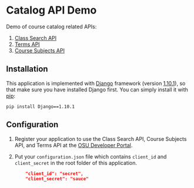 Catalog API Demo
================

Demo of course catalog related APIs:

1. [Class Search API](https://github.com/osu-mist/class-search-api)
2. [Terms API](https://github.com/osu-mist/terms-api)
3. [Course Subjects API](https://github.com/osu-mist/course-subjects-api)

Installation
------------

This application is implemented with [Django](https://www.djangoproject.com/) framework (version [1.10.1](https://docs.djangoproject.com/en/1.10/releases/1.10.1/)), so that make sure you have installed Django first. You can simply install it with [pip](https://pip.pypa.io/en/latest/):
    
```
pip install Django==1.10.1
```

Configuration
-------------
1. Register your application to use the Class Search API, Course Subjects API, and Terms API at the [OSU Developer Portal](https://developer.oregonstate.edu/).
2. Put your `configuration.json` file which contains `client_id` and `client_secret` in the root folder of this application.

    ``` json
        "client_id": "secret",
        "client_secret": "sauce"
    ```